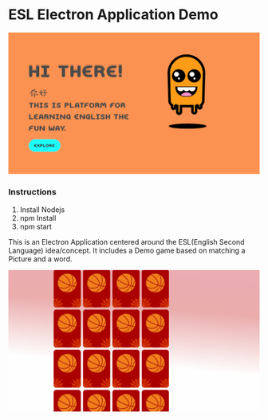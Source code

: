 # ESL Electron Application Demo

![](startScreen.gif)

### Instructions
1. Install Nodejs
2. npm Install
3. npm start

This is an Electron Application centered around the ESL(English Second Language) idea/concept. It includes a Demo game based on matching a Picture and a word.

![](game.gif)
